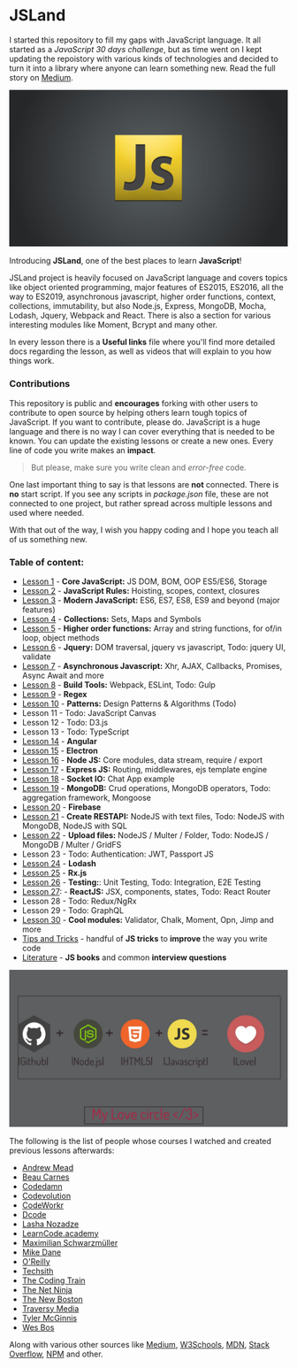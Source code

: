 # JSLand
I started this repository to fill my gaps with JavaScript language. It all started as a *JavaScript 30 days challenge*, but as time went on I kept updating the repoistory with various kinds of technologies and decided to turn it into a library where anyone can learn something new. Read the full story on [Medium](https://medium.com/@mirza.ng4/back-to-square-one-javascript-41355ef3eda).

![](readMe_img/js-logo.jpg)

Introducing **JSLand**, one of the best places to learn **JavaScript**! 

JSLand project is heavily focused on JavaScript language and covers topics like object oriented programming, major features of ES2015, ES2016, all the way to ES2019, asynchronous javascript, higher order functions, context, collections, immutability, but also Node.js, Express, MongoDB, Mocha, Lodash, Jquery, Webpack and React. 
There is also a section for various interesting modules like Moment, Bcrypt and many other.

In every lesson there is a __Useful links__ file where you'll find more detailed docs regarding the lesson,
as well as videos that will explain to you how things work. 

### Contributions

This repository is public and __encourages__ forking with other users to contribute to open source by helping others learn
tough topics of JavaScript.
If you want to contribute, please do. JavaScript is a huge language and there is no way I can cover everything that is needed to be known. You can update the existing lessons or create a new ones. Every line of code you write makes an __impact__.

> But please, make sure you write clean and *error-free* code.

One last important thing to say is that lessons are **not** connected. 
There is **no** start script. If you see any scripts in *package.json* file, these are not connected to one project, but rather spread across multiple lessons and used where needed.


With that out of the way, I wish you happy coding and I hope you teach all of us something new. 

### Table of content: 
* [Lesson 1](https://github.com/MirzaLeka/JSLand/tree/master/Lesson%201) - **Core JavaScript:** JS DOM, BOM, OOP ES5/ES6, Storage
* [Lesson 2](https://github.com/MirzaLeka/JSLand/tree/master/Lesson%202) - **JavaScript Rules:** Hoisting, scopes, context, closures
* [Lesson 3](https://github.com/MirzaLeka/JSLand/tree/master/Lesson%203) - **Modern JavaScript:** ES6, ES7, ES8, ES9 and beyond (major features)
* [Lesson 4](https://github.com/MirzaLeka/JSLand/tree/master/Lesson%204) - **Collections:** Sets, Maps and Symbols
* [Lesson 5](https://github.com/MirzaLeka/JSLand/tree/master/Lesson%205) - **Higher order functions:** Array and string functions, for of/in loop, object methods
* [Lesson 6](https://github.com/MirzaLeka/JSLand/tree/master/Lesson%206) - **Jquery:** DOM traversal, jquery vs javascript, Todo: jquery UI, validate
* [Lesson 7](https://github.com/MirzaLeka/JSLand/tree/master/Lesson%207) - **Asynchronous Javascript:** Xhr, AJAX, Callbacks, Promises, Async Await and more
* [Lesson 8](https://github.com/MirzaLeka/JSLand/tree/master/Lesson%208) - **Build Tools:** Webpack, ESLint, Todo: Gulp
* [Lesson 9](https://github.com/MirzaLeka/JSLand/tree/master/Lesson%209) - **Regex**
* [Lesson 10](https://github.com/MirzaLeka/JSLand/tree/master/Lesson%2010) - **Patterns:** Design Patterns & Algorithms (Todo)
* Lesson 11 - Todo: JavaScript Canvas
* Lesson 12 - Todo: D3.js 
* Lesson 13 - Todo: TypeScript
* [Lesson 14](https://github.com/MirzaLeka/JSLand/tree/master/Lesson%2014) - **Angular**
* [Lesson 15](https://github.com/MirzaLeka/JSLand/tree/master/Lesson%2015) - **Electron**
* [Lesson 16](https://github.com/MirzaLeka/JSLand/tree/master/Lesson%2016) - **Node JS:** Core modules, data stream, require / export
* [Lesson 17](https://github.com/MirzaLeka/JSLand/tree/master/Lesson%2017) - **Express JS:** Routing, middlewares, ejs template engine
* [Lesson 18](https://github.com/MirzaLeka/JSLand/tree/master/Lesson%2018) - **Socket IO:** Chat App example 
* [Lesson 19](https://github.com/MirzaLeka/JSLand/tree/master/Lesson%2019) - **MongoDB:** Crud operations, MongoDB operators, Todo: aggregation framework, Mongoose
* [Lesson 20](https://github.com/MirzaLeka/JSLand/tree/master/Lesson%2020) - **Firebase**
* [Lesson 21](https://github.com/MirzaLeka/JSLand/tree/master/Lesson%2021) - **Create RESTAPI:** NodeJS with text files, Todo: NodeJS with MongoDB, NodeJS with SQL
* [Lesson 22](https://github.com/MirzaLeka/JSLand/tree/master/Lesson%2022) - **Upload files:** NodeJS / Multer / Folder, Todo: NodeJS / MongoDB / Multer / GridFS
* Lesson 23 - Todo: Authentication: JWT, Passport JS
* [Lesson 24](https://github.com/MirzaLeka/JSLand/tree/master/Lesson%2024) - **Lodash**
* [Lesson 25](https://github.com/MirzaLeka/JSLand/tree/master/Lesson%2025) - **Rx.js**
* [Lesson 26](https://github.com/MirzaLeka/JSLand/tree/master/Lesson%2026) - **Testing:**: Unit Testing, Todo: Integration, E2E Testing
* [Lesson 27](https://github.com/MirzaLeka/JSLand/tree/master/Lesson%2027): - **ReactJS:** JSX, components, states, Todo: React Router
* Lesson 28 - Todo: Redux/NgRx
* Lesson 29 - Todo: GraphQL
* [Lesson 30](https://github.com/MirzaLeka/JSLand/tree/master/Lesson%2030) - **Cool modules:** Validator, Chalk, Moment, Opn, Jimp and more
* [Tips and Tricks](https://github.com/MirzaLeka/JSLand/tree/master/Tips%20and%20Tricks) - handful of **JS tricks** to **improve** the way you write code
* [Literature](https://github.com/MirzaLeka/JSLand/tree/master/Literature) - **JS books** and common **interview questions**

![](readMe_img/js-git-node.jpg)

The following is the list of people whose courses I watched and created previous lessons afterwards:
* [Andrew Mead](https://www.youtube.com/user/andrewjosephmead1/feed?disable_polymer=1)
* [Beau Carnes](https://www.youtube.com/channel/UC8butISFwT-Wl7EV0hUK0BQ)
* [Codedamn](https://www.youtube.com/channel/UCJUmE61LxhbhudzUugHL2wQ)
* [Codevolution](https://www.youtube.com/channel/UC80PWRj_ZU8Zu0HSMNVwKWw)
* [CodeWorkr](https://www.youtube.com/channel/UCfYTu_qAO5T7a-8rC_74Ypw)
* [Dcode](https://www.youtube.com/channel/UCjX0FtIZBBVD3YoCcxnDC4g)
* [Lasha Nozadze](https://www.udemy.com/the-ultimate-javascript-course-build-real-world-apps2018/)
* [LearnCode.academy](https://www.youtube.com/channel/UCVTlvUkGslCV_h-nSAId8Sw)
* [Maximilian Schwarzmüller](https://www.youtube.com/channel/UCSJbGtTlrDami-tDGPUV9-w)
* [Mike Dane](https://www.youtube.com/channel/UCvmINlrza7JHB1zkIOuXEbw)
* [O'Reilly](https://www.youtube.com/channel/UC3BGlwmI-Vk6PWyMt15dKGw)
* [Techsith](https://www.youtube.com/channel/UCbGZKLIHpox2l0whz6_RYyg)
* [The Coding Train](https://www.youtube.com/channel/UCvjgXvBlbQiydffZU7m1_aw)
* [The Net Ninja](https://www.youtube.com/channel/UCW5YeuERMmlnqo4oq8vwUpg)
* [The New Boston](https://www.youtube.com/channel/UCJbPGzawDH1njbqV-D5HqKw)
* [Traversy Media](https://www.youtube.com/user/TechGuyWeb)
* [Tyler McGinnis](https://www.youtube.com/channel/UCbAn7pVK2VIyo-UysfWGdZQ)
* [Wes Bos](https://www.youtube.com/channel/UCoebwHSTvwalADTJhps0emA)

Along with various other sources like [Medium](https://medium.com), [W3Schools](https://www.w3schools.com), [MDN](https://developer.mozilla.org), [Stack Overflow](https://stackoverflow.com), [NPM](https://www.npmjs.com) and other.
